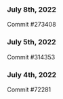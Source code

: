 ### July 8th, 2022

Commit #273408

### July 5th, 2022

Commit #314353


### July 4th, 2022

Commit #72281
